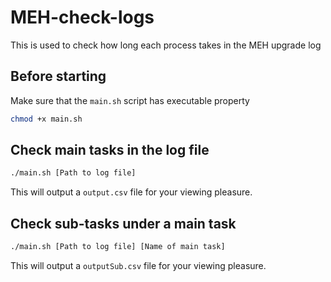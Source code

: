 # MEH-check-logs
This is used to check how long each process takes in the MEH upgrade log

## Before starting
Make sure that the `main.sh` script has executable property
```bash
chmod +x main.sh
```

## Check main tasks in the log file
```bash
./main.sh [Path to log file]
```
This will output a `output.csv` file for your viewing pleasure.

## Check sub-tasks under a main task
```bash
./main.sh [Path to log file] [Name of main task]
```
This will output a `outputSub.csv` file for your viewing pleasure.
